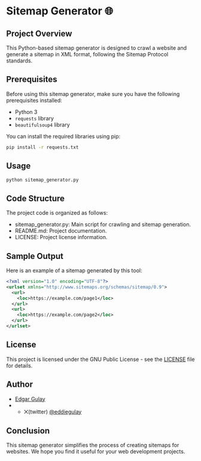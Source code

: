 # Sitemap Generator 🌐

## Project Overview

This Python-based sitemap generator is designed to crawl a website and generate a sitemap in XML format, following the Sitemap Protocol standards.

## Prerequisites

Before using this sitemap generator, make sure you have the following prerequisites installed:

- Python 3
- `requests` library
- `beautifulsoup4` library

You can install the required libraries using pip:

```bash
pip install -r requests.txt
```

## Usage
```bash
python sitemap_generator.py
```

## Code Structure
The project code is organized as follows:

- sitemap_generator.py: Main script for crawling and sitemap generation.
- README.md: Project documentation.
- LICENSE: Project license information.

## Sample Output
Here is an example of a sitemap generated by this tool:

```xml
<?xml version="1.0" encoding="UTF-8"?>
<urlset xmlns="http://www.sitemaps.org/schemas/sitemap/0.9">
  <url>
    <loc>https://example.com/page1</loc>
  </url>
  <url>
    <loc>https://example.com/page2</loc>
  </url>
</urlset>
```

## License

This project is licensed under the GNU Public License - see the [LICENSE](LICENSE) file for details.


## Author

- [Edgar Gulay](github.com/eddiegulay)
- - ⨉(twitter) [@eddiegulay](https://twitter.com/eddiegulay)

## Conclusion
This sitemap generator simplifies the process of creating sitemaps for websites. We hope you find it useful for your web development projects.
